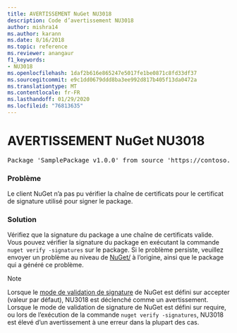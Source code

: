 ```yaml
---
title: AVERTISSEMENT NuGet NU3018
description: Code d’avertissement NU3018
author: mishra14
ms.author: karann
ms.date: 8/16/2018
ms.topic: reference
ms.reviewer: anangaur
f1_keywords:
- NU3018
ms.openlocfilehash: 1daf2b616e865247e5017fe1be0871c8fd33df37
ms.sourcegitcommit: e9c1dd0679ddd8ba3ee992d817b405f13da0472a
ms.translationtype: MT
ms.contentlocale: fr-FR
ms.lasthandoff: 01/29/2020
ms.locfileid: "76813635"
---
```

# <a name="nuget-warning-nu3018"></a>AVERTISSEMENT NuGet NU3018

<pre>Package 'SamplePackage v1.0.0' from source 'https://contoso.com/index.json': The primary signature found a chain building issue: A certificate chain processed, but terminated in a root certificate which is not trusted by the trust provider.</pre>

### <a name="issue"></a>Problème

Le client NuGet n’a pas pu vérifier la chaîne de certificats pour le certificat de signature utilisé pour signer le package.


### <a name="solution"></a>Solution

Vérifiez que la signature du package a une chaîne de certificats valide. Vous pouvez vérifier la signature du package en exécutant la commande `nuget verify -signatures` sur le package. Si le problème persiste, veuillez envoyer un problème au niveau de [NuGet/](https://github.com/NuGet/Home/issues) à l’origine, ainsi que le package qui a généré ce problème.


> [!Note]
> Lorsque le [mode de validation de signature](../../consume-packages/installing-signed-packages.md#configure-package-signature-requirements) de NuGet est défini sur accepter (valeur par défaut), NU3018 est déclenché comme un avertissement. Lorsque le mode de validation de signature de NuGet est défini sur require, ou lors de l’exécution de la commande `nuget verify -signatures`, NU3018 est élevé d’un avertissement à une erreur dans la plupart des cas. 
